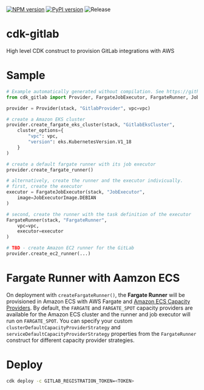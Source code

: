 [![NPM version](https://badge.fury.io/js/cdk-gitlab.svg)](https://badge.fury.io/js/cdk-gitlab)
[![PyPI version](https://badge.fury.io/py/cdk-gitlab.svg)](https://badge.fury.io/py/cdk-gitlab)
![Release](https://github.com/pahud/cdk-gitlab/workflows/Release/badge.svg)

# cdk-gitlab

High level CDK construct to provision GitLab integrations with AWS

# Sample

```python
# Example automatically generated without compilation. See https://github.com/aws/jsii/issues/826
from cdk_gitlab import Provider, FargateJobExecutor, FargateRunner, JobExecutorImage

provider = Provider(stack, "GitlabProvider", vpc=vpc)

# create a Amazon EKS cluster
provider.create_fargate_eks_cluster(stack, "GitlabEksCluster",
    cluster_options={
        "vpc": vpc,
        "version": eks.KubernetesVersion.V1_18
    }
)

# create a default fargate runner with its job executor
provider.create_fargate_runner()

# alternatively, create the runner and the executor indivicually.
# first, create the executor
executor = FargateJobExecutor(stack, "JobExecutor",
    image=JobExecutorImage.DEBIAN
)

# second, create the runner with the task definition of the executor
FargateRunner(stack, "FargateRunner",
    vpc=vpc,
    executor=executor
)

# TBD - create Amazon EC2 runner for the GitLab
provider.create_ec2_runner(...)
```

# Fargate Runner with Aamzon ECS

On deployment with `createFargateRunner()`, the **Fargate Runner** will be provisioned in Amazon ECS with AWS Fargate and [Amazon ECS Capacity Providers](https://docs.aws.amazon.com/AmazonECS/latest/developerguide/cluster-capacity-providers.html). By default, the `FARGATE` and `FARGATE_SPOT` capacity providers are available for the Amazon ECS cluster and the runner and job executor will run on `FARGATE_SPOT`. You can specify your custom `clusterDefaultCapacityProviderStrategy` and `serviceDefaultCapacityProviderStrategy` properties from the `FargateRunner` construct for different capacity provider strategies.

# Deploy

```sh
cdk deploy -c GITLAB_REGISTRATION_TOKEN=<TOKEN>
```
